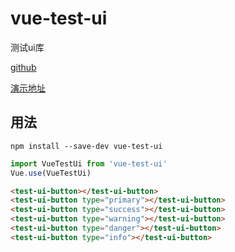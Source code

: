 # vue-test-ui #

测试ui库

[github](https://github.com/fxss5201/vue-test-ui)

[演示地址](https://fxss5201.github.io/vue-test-ui/)

## 用法 ##

```
npm install --save-dev vue-test-ui
```

```javascript
import VueTestUi from 'vue-test-ui'
Vue.use(VueTestUi)
```

```html
<test-ui-button></test-ui-button>
<test-ui-button type="primary"></test-ui-button>
<test-ui-button type="success"></test-ui-button>
<test-ui-button type="warning"></test-ui-button>
<test-ui-button type="danger"></test-ui-button>
<test-ui-button type="info"></test-ui-button>
```
